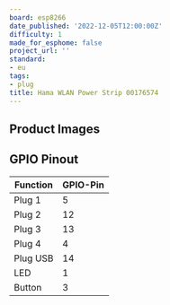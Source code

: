 ```yaml
---
board: esp8266
date_published: '2022-12-05T12:00:00Z'
difficulty: 1
made_for_esphome: false
project_url: ''
standard:
- eu
tags:
- plug
title: Hama WLAN Power Strip 00176574
---
```


## Product Images

## GPIO Pinout

| Function   | GPIO-Pin |
| ---------- | -------- |
| Plug 1     | 5        |
| Plug 2     | 12       |
| Plug 3     | 13       |
| Plug 4     | 4        |
| Plug USB   | 14       |
| LED        | 1        |
| Button     | 3        |